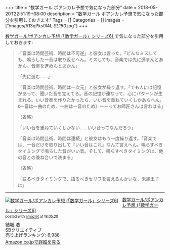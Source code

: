 +++
title = "数学ガール ポアンカレ予想で気になった部分"
date = 2018-05-20T22:51:19+08:00
description = "数学ガール ポアンカレ予想で気になった部分を引用しておきます"
Tags = []
Categories = []
images = ["images/513qPks0l4L._SL160_.jpg"]
+++

[数学ガール/ポアンカレ予想 \(「数学ガール」シリーズ6\) ](https://www.amazon.co.jp/%E6%95%B0%E5%AD%A6%E3%82%AC%E3%83%BC%E3%83%AB-%E3%83%9D%E3%82%A2%E3%83%B3%E3%82%AB%E3%83%AC%E4%BA%88%E6%83%B3-%E3%80%8C%E6%95%B0%E5%AD%A6%E3%82%AC%E3%83%BC%E3%83%AB%E3%80%8D%E3%82%B7%E3%83%AA%E3%83%BC%E3%82%BA6-%E7%B5%90%E5%9F%8E-%E6%B5%A9/dp/4797384786)で気になった部分を引用しておきます:

> 「音楽は時間芸術、時間は不可逆」と彼女は言った。「どんなミスしても、鳴らした一音は取り返せへん。ミスしても、音楽では先に進まんとあかん。音楽を進めんとあかん」
>
> 「先に進む……」
>
> 「音楽は時間芸術、時間は一次元」と彼女が繰り返す。「でも人には記憶があって、聞いた音を覚えてる。音の記憶が連なって、心にパターンが生まれる。いい音楽を作りたかったら、いい音を重ねていくしかあらへん。《一音は一曲のため、一曲は一音のため》ーーってお師匠さんは言わはる」
>
> （省略）
>
> 「いい音を重ねていくしかない……いい音ってなんだろう」
>
> 「音楽は時間芸術、時間は連続」と彼女はもう一度繰り返す。「音楽では、一音だけを取り出して『いい音はこれ』なんて言えへん。鳴らすべきタイミングで鳴らした音がいい音。そして、鳴らすべきタイミングは、他の音との兼ね合いで決まる」
>
> （省略）
>
> 「語るべきタイミングで、語るべきセリフを言えるんかいな、未熟王子は」

<hr>
<div class="amazlet-box" style="margin-bottom:0px;"><div class="amazlet-image" style="float:left;margin:0px 12px 1px 0px;"><a href="https://www.amazon.co.jp/exec/obidos/ASIN/4797384786/simsnes-22/ref=nosim/" name="amazletlink" target="_blank"><img src="https://images-fe.ssl-images-amazon.com/images/I/513qPks0l4L._SL160_.jpg" alt="数学ガール/ポアンカレ予想 (「数学ガール」シリーズ6)" style="border: none;" /></a></div><div class="amazlet-info" style="line-height:120%; margin-bottom: 10px"><div class="amazlet-name" style="margin-bottom:10px;line-height:120%"><a href="https://www.amazon.co.jp/exec/obidos/ASIN/4797384786/simsnes-22/ref=nosim/" name="amazletlink" target="_blank">数学ガール/ポアンカレ予想 (「数学ガール」シリーズ6)</a><div class="amazlet-powered-date" style="font-size:80%;margin-top:5px;line-height:120%">posted with <a href="http://www.amazlet.com/" title="amazlet" target="_blank">amazlet</a> at 18.05.20</div></div><div class="amazlet-detail">結城 浩 <br />SBクリエイティブ <br />売り上げランキング: 6,988<br /></div><div class="amazlet-sub-info" style="float: left;"><div class="amazlet-link" style="margin-top: 5px"><a href="https://www.amazon.co.jp/exec/obidos/ASIN/4797384786/simsnes-22/ref=nosim/" name="amazletlink" target="_blank">Amazon.co.jpで詳細を見る</a></div></div></div><div class="amazlet-footer" style="clear: left"></div></div>

